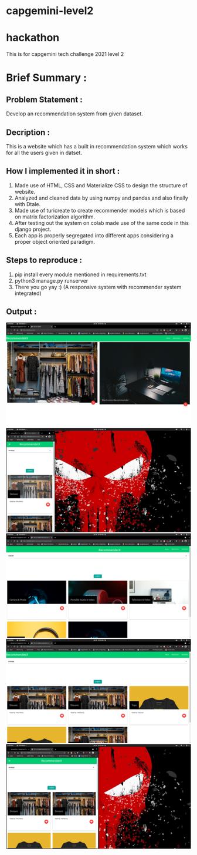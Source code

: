 # capgemini-level2

# hackathon
This is for capgemini tech challenge 2021 level 2
# Brief Summary :

## Problem Statement :

Develop an recommendation system from given dataset.


## Decription :

This is a website which has a built in recommendation system which works for all the users given in datset.

## How I implemented it in short :

1) Made use of HTML, CSS and Materialize CSS to design the structure of website.
2) Analyzed and cleaned data by using numpy and pandas and also finally with Dtale.
3) Made use of turicreate to create recommender models which is based on matrix factorization algorithm.
4) After testing out the system on colab made use of the same code in this django project. 
5) Each app is properly segregated into different apps considering a proper object oriented paradigm. 

## Steps to reproduce :

1) pip install every module mentioned in requirements.txt
2) python3  manage.py runserver 
3) There you go yay :) (A responsive system with recommender system integrated)

## Output :

![1c](https://github.com/Yashprime1/capgemini-level2/blob/main/readme/Screenshot%20from%202021-07-20%2000-28-02.png)
![2c](https://github.com/Yashprime1/capgemini-level2/blob/main/readme/Screenshot%20from%202021-07-20%2000-30-58.png)
![3c](https://github.com/Yashprime1/capgemini-level2/blob/main/readme/Screenshot%20from%202021-07-20%2000-28-18.png)
![4c](https://github.com/Yashprime1/capgemini-level2/blob/main/readme/Screenshot%20from%202021-07-20%2000-29-21.png)
![5c](https://github.com/Yashprime1/capgemini-level2/blob/main/readme/Screenshot%20from%202021-07-20%2000-30-41.png)

